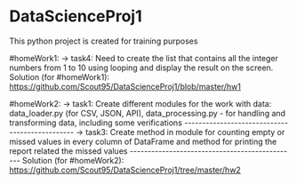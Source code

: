 # DataScienceProj1
This python project is created for training purposes

#homeWork1:
 -> task4:
    Need to create the list that contains all the integer numbers from 1 to 10 using looping and display the result on the screen. 
    Solution (for #homeWork1):
    https://github.com/Scout95/DataScienceProj1/blob/master/hw1

#homeWork2:
 -> task1: 
    Create different modules for the work with data: data_loader.py (for CSV, JSON, API), data_processing.py - for handling and 
    transforming data, including some verifications
    -----------------------------------------------
-> task3: 
    Create method in module for counting empty or missed values in every column of DataFrame and method for printing the report 
    related the missed values
    -----------------------------------------------
 Solution (for #homeWork2):
 https://github.com/Scout95/DataScienceProj1/tree/master/hw2
